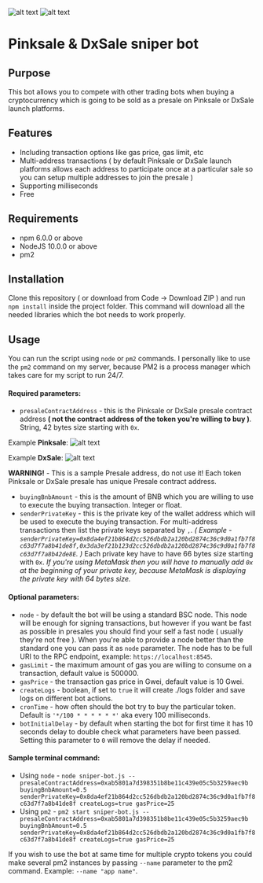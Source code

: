 ![alt text](https://github.com/mnedelchev-vn/pinksale-dxsale-sniper-bot/blob/master/assets/images/pinksale-logo.png)
![alt text](https://github.com/mnedelchev-vn/pinksale-dxsale-sniper-bot/blob/master/assets/images/dxsale-logo-shadow.png)

# Pinksale & DxSale sniper bot

## Purpose
This bot allows you to compete with other trading bots when buying a cryptocurrency which is going to be sold as a presale on Pinksale or DxSale launch platforms.

## Features
* Including transaction options like gas price, gas limit, etc
* Multi-address transactions ( by default Pinksale or DxSale launch platforms allows each address to participate once at a particular sale so you can setup multiple addresses to join the presale )
* Supporting milliseconds
* Free

## Requirements
* npm 6.0.0 or above
* NodeJS 10.0.0 or above
* pm2

## Installation
Clone this repository ( or download from Code -> Download ZIP ) and run `npm install` inside the project folder. This command will download all the needed libraries which the bot needs to work properly.

## Usage
You can run the script using `node` or `pm2` commands. I personally like to use the `pm2` command on my server, because PM2 is a process manager which takes care for my script to run 24/7. 

#### Required parameters:
* `presaleContractAddress` - this is the Pinksale or DxSale presale contract address **( not the contract address of the token you're willing to buy )**. String, 42 bytes size starting with `0x`.

Example **Pinksale**:
![alt text](https://github.com/mnedelchev-vn/pinksale-dxsale-sniper-bot/blob/master/assets/images/sample-pinksale-presale-address.png)

Example **DxSale**:
![alt text](https://github.com/mnedelchev-vn/pinksale-dxsale-sniper-bot/blob/master/assets/images/sample-dxsale-presale-address.png)

**WARNING!** - This is a sample Presale address, do not use it! Each token Pinksale or DxSale presale has unique Presale contract address.

* `buyingBnbAmount` - this is the amount of BNB which you are willing to use to execute the buying transaction. Integer or float.
* `senderPrivateKey` - this is the private key of the wallet address which will be used to execute the buying transaction. For multi-address transactions then list the private keys separated by `,`. *( Example - `senderPrivateKey=0x8da4ef21b864d2cc526dbdb2a120bd2874c36c9d0a1fb7f8c63d7f7a8b41de8f,0x3da3ef21b123d2cc526dbdb2a120bd2874c36c9d0a1fb7f8c63d7f7a8b42de8E`. )* Each private key have to have 66 bytes size starting with `0x`. *If you're using MetaMask then you will have to manually add `0x` at the beginning of your private key, because MetaMask is displaying the private key with 64 bytes size.*

#### Optional parameters:
* `node` - by default the bot will be using a standard BSC node. This node will be enough for signing transactions, but however if you want be fast as possible in presales you should find your self a fast node ( usually they're not free ). When you're able to provide a node better than the standard one you can pass it as `node` parameter. The node has to be full URI to the RPC endpoint, example: `https://localhost:8545`.
* `gasLimit` - the maximum amount of gas you are willing to consume on a transaction, default value is 500000.
* `gasPrice` - the transaction gas price in Gwei, default value is 10 Gwei.
* `createLogs` - boolean, if set to `true` it will create ./logs folder and save logs on different bot actions.
* `cronTime` - how often should the bot try to buy the particular token. Default is `'*/100 * * * * * *'` aka every 100 milliseconds.
* `botInitialDelay` - by default when starting the bot for first time it has 10 seconds delay to double check what parameters have been passed. Setting this parameter to `0` will remove the delay if needed.

#### Sample terminal command:
* Using `node` - `node sniper-bot.js -- presaleContractAddress=0xab5801a7d398351b8be11c439e05c5b3259aec9b buyingBnbAmount=0.5 senderPrivateKey=0x8da4ef21b864d2cc526dbdb2a120bd2874c36c9d0a1fb7f8c63d7f7a8b41de8f createLogs=true gasPrice=25`
* Using `pm2` - `pm2 start sniper-bot.js -- presaleContractAddress=0xab5801a7d398351b8be11c439e05c5b3259aec9b buyingBnbAmount=0.5 senderPrivateKey=0x8da4ef21b864d2cc526dbdb2a120bd2874c36c9d0a1fb7f8c63d7f7a8b41de8f createLogs=true gasPrice=25`

If you wish to use the bot at same time for multiple crypto tokens you could make several pm2 instances by passing `--name` parameter to the pm2 command. Example: `--name "app name"`.
